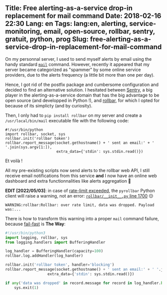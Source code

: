 Title: Free alerting-as-a-service drop-in replacement for mail command
Date: 2018-02-16 22:30
Lang: en
Tags: lang:en, alerting, service-monitoring, email, open-source, rollbar, sentry, gratuit, python, prog
Slug: free-alerting-as-a-service-drop-in-replacement-for-mail-command
---

On my personnal server, I used to send myself alerts by email using the handy standard [`mail`](https://linux.die.net/man/1/mail) command.
However, recently it appeared that my server became categorized as "spammer" by some online service providers,
due to the alerts frequency (a little bit more than one per day).

Hence, I got rid of the postfix package and cumbersome configuration and decided to find an alternative solution.
I hesitated between [Sentry](https://sentry.io), a big player in the alerting-as-a-service domain that has the big advantage to be open source
(and developped in Python !), and [rollbar](https://rollbar.com), for which I opted for because of its simplicty (and by curiosity).

Then, I only had to `pip install rollbar` on my server and create a `/usr/local/bin/mail` executable file with the following code:
```
#!/usr/bin/python
import rollbar, socket, sys
rollbar.init('rollbar token')
rollbar.report_message(socket.gethostname() + ' sent an email:' + ' '.join(sys.argv[1:]),
                       extra_data={'stdin': sys.stdin.read()})
```

Et voilà !

All my pre-existing scripts now send alerts to the rollbar web API,
I still receive email notifications from this service
**and** I now have an online web dashboard and extra functionnalities like alerts aggregation 🎉

**EDIT [2022/05/03]**: in case of [rate-limit exceeded](https://docs.rollbar.com/docs/rate-limits), the `pyrollbar` Python client will raise a warning, not an error:
[`rollbar/__init__.py` line 1700](https://github.com/rollbar/pyrollbar/blob/master/rollbar/__init__.py#L1700) 😔

```
WARNING:rollbar:Rollbar: over rate limit, data was dropped. Payload was:...
```

There is how to transform this warning into a proper `mail` command failure, because [fail-fast](https://en.wikipedia.org/wiki/Fail-fast) is **The Way**:

```python
#!/usr/bin/python3
import logging, rollbar, sys
from logging.handlers import BufferingHandler

log_handler = BufferingHandler(capacity=100)
rollbar.log.addHandler(log_handler)

rollbar.init('rollbar token', handler='blocking')
rollbar.report_message(socket.gethostname() + ' sent an email:' + ' '.join(sys.argv[1:]),
                   extra_data={'stdin': sys.stdin.read()})

if any('data was dropped' in record.message for record in log_handler.buffer):
    sys.exit(1)
```
